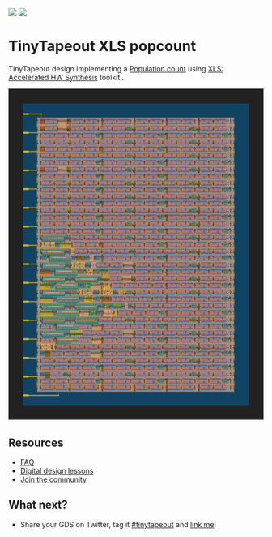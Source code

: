 ![](../../workflows/gds/badge.svg) ![](../../workflows/docs/badge.svg)

# TinyTapeout XLS popcount

TinyTapeout design implementing a [Population count](https://graphics.stanford.edu/~seander/bithacks.html#CountBitsSetParallel) using [XLS: Accelerated HW Synthesis](https://github.com/google/xls) toolkit .

![](popcount.svg)

## Resources

* [FAQ](https://tinytapeout.com/faq/)
* [Digital design lessons](https://tinytapeout.com/digital_design/)
* [Join the community](https://discord.gg/rPK2nSjxy8)

## What next?

* Share your GDS on Twitter, tag it [#tinytapeout](https://twitter.com/hashtag/tinytapeout?src=hashtag_click) and [link me](https://twitter.com/matthewvenn)!
